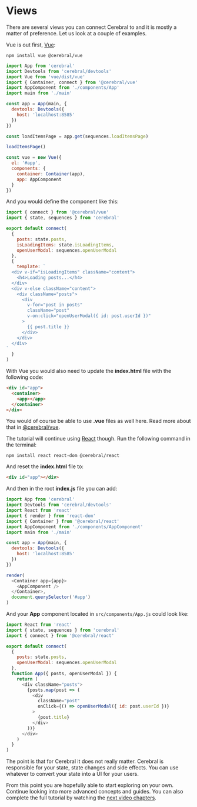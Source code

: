 # Views

There are several views you can connect Cerebral to and it is mostly a matter of preference. Let us look at a couple of examples.

Vue is out first, [Vue](https://vuejs.org/):

`npm install vue @cerebral/vue`

```js
import App from 'cerebral'
import Devtools from 'cerebral/devtools'
import Vue from 'vue/dist/vue'
import { Container, connect } from '@cerebral/vue'
import AppComponent from './components/App'
import main from './main'

const app = App(main, {
  devtools: Devtools({
    host: 'localhost:8585'
  })
})

const loadItemsPage = app.get(sequences.loadItemsPage)

loadItemsPage()

const vue = new Vue({
  el: '#app',
  components: {
    container: Container(app),
    app: AppComponent
  }
})
```

And you would define the component like this:

```js
import { connect } from '@cerebral/vue'
import { state, sequences } from 'cerebral'

export default connect(
  {
    posts: state.posts,
    isLoadingItems: state.isLoadingItems,
    openUserModal: sequences.openUserModal
  },
  {
    template: `
  <div v-if="isLoadingItems" className="content">
    <h4>Loading posts...</h4>
  </div>
  <div v-else className="content">
    <div className="posts">
      <div
        v-for="post in posts"
        className="post"
        v-on:click="openUserModal({ id: post.userId })"
      >
        {{ post.title }}
      </div>
    </div>
  </div>
`
  }
)
```

With Vue you would also need to update the **index.html** file with the following code:

```html
<div id="app">
  <container>
    <app></app>
  </container>
</div>
```

You would of course be able to use **.vue** files as well here. Read more about that in [@cerebral/vue](/views/vue.html).

The tutorial will continue using [React](https://reactjs.org/) though. Run the following command in the terminal:

`npm install react react-dom @cerebral/react`

And reset the **index.html** file to:

```html
<div id="app"></div>
```

And then in the root **index.js** file you can add:

```js
import App from 'cerebral'
import Devtools from 'cerebral/devtools'
import React from 'react'
import { render } from 'react-dom'
import { Container } from '@cerebral/react'
import AppComponent from './components/AppComponent'
import main from './main'

const app = App(main, {
  devtools: Devtools({
    host: 'localhost:8585'
  })
})

render(
  <Container app={app}>
    <AppComponent />
  </Container>,
  document.querySelector('#app')
)
```

And your **App** component located in `src/components/App.js` could look like:

```js
import React from 'react'
import { state, sequences } from 'cerebral'
import { connect } from '@cerebral/react'

export default connect(
  {
    posts: state.posts,
    openUserModal: sequences.openUserModal
  },
  function App({ posts, openUserModal }) {
    return (
      <div className="posts">
        {posts.map(post => (
          <div
            className="post"
            onClick={() => openUserModal({ id: post.userId })}
          >
            {post.title}
          </div>
        ))}
      </div>
    )
  }
)
```

The point is that for Cerebral it does not really matter. Cerebral is responsible for your state, state changes and side effects. You can use whatever to convert your state into a UI for your users.

From this point you are hopefully able to start exploring on your own. Continue looking into more advanced concepts and guides. You can also complete the full tutorial by watching the [next video chapters]().
